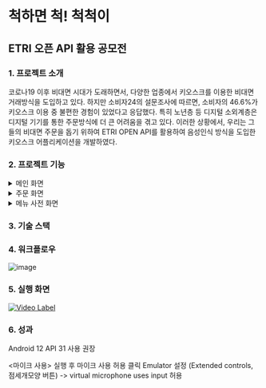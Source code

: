 척하면 척! 척척이
=================
ETRI 오픈 API 활용 공모전
-------------------------
### 1. 프로젝트 소개
코로나19 이후 비대면 시대가 도래하면서, 다양한 업종에서 키오스크를 이용한 비대면 거래방식을 도입하고 있다. 하지만 소비자24의 설문조사에  따르면, 소비자의 46.6%가 키오스크 이용 중 불편한 경험이 있었다고 응답했다. 특히 노년층 등 디지털 소외계층은 디지털 기기를 통한 주문방식에 더 큰 어려움을 겪고 있다. 이러한 상황에서, 우리는 그들의 비대면 주문을 돕기 위하여 ETRI OPEN API를 활용하여 음성인식 방식을 도입한 키오스크 어플리케이션을 개발하였다. 

### 2. 프로젝트 기능
<details>
  <summary>메인 화면</summary>
  <img width="162" alt="image" src="https://github.com/KNUwarriors/ETRI_Kiosk/assets/87633056/37c7999e-e510-4f1f-8499-94fbc98389be">
  <div>
    <ul>
      <li>메뉴판: 카페 메뉴판을 Recycler View를 사용하여 화면에 출력</li>
      주문하기 버튼: 주문페이지로 이동하는 버튼</li>
      <li>메뉴 사전: 메뉴를 검색하는 메뉴 사전 페이지로 이동하는 버튼</li>
     <li>결제하기: 결제를 하여 장바구니를 비워주는 버튼</li>
     <li>장바구니: 사용자가 주문한 메뉴들을 Recycler View를 통해 결제버튼 왼 편에 출력한다. ‘+’버튼과 ‘-’버튼을 이용하여 주문한 메뉴의 개수를 수정할 수 있다.</li>
    </ul>
  </div>

  </details>

  <details><summary>주문 화면</summary></details>
  <details><summary>메뉴 사전 화면</summary></details>

### 3. 기술 스택

### 4. 워크플로우
![image](https://github.com/KNUwarriors/ETRI_Kiosk/assets/87633056/ccc80992-ad96-4579-aa72-2b171c232c6a)

### 5. 실행 화면
[![Video Label](http://img.youtube.com/vi/mKxJq0bmmcg/0.jpg)](https://youtu.be/mKxJq0bmmcg?t=0s)

### 6. 성과

Android 12 
API 31 사용 권장

<마이크 사용>
실행 후 마이크 사용 허용 클릭 
Emulator 설정 (Extended controls, 점세개모양 버튼) -> virtual microphone uses input 허용 





